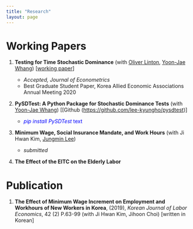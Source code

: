 ```yaml
---
title: "Research"
layout: page
---
```


# **Working Papers**

1. **Testing for Time Stochastic Dominance** (with [Oliver Linton](https://obl20.com/), [Yoon-Jae Whang](https://sites.google.com/site/whangyjhomepage/)) [[working paper](https://ideas.repec.org/p/cam/camdae/20121.html)]
    - *Accepted, Journal of Econometrics*
    - Best Graduate Student Paper, Korea Allied Economic Associations Annual Meeting 2020

2. **PySDTest: A Python Package for Stochastic Dominance Tests** (with [Yoon-Jae Whang](https://sites.google.com/site/whangyjhomepage/)) [[Github (https://github.com/lee-kyungho/pysdtest)]
    - <span style="color:blue"> *pip install PySDTest* text</span>

3. **Minimum Wage, Social Insurance Mandate, and Work Hours** (with Ji Hwan Kim, [Jungmin Lee](https://sites.google.com/view/jungminlee71/))
    - *submitted*

4. **The Effect of the EITC on the Elderly Labor**

# **Publication**

1. **The Effect of Minimum Wage Increment on Employment and Workhours of New Workers in Korea**, (2019), *Korean Journal of Labor Economics*, 42 (2) P.63-99 (with Ji Hwan Kim, Jihoon Choi) [written in Korean]
